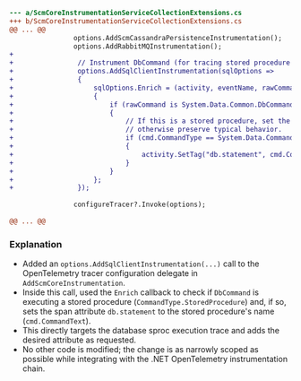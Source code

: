 ```diff
--- a/ScmCoreInstrumentationServiceCollectionExtensions.cs
+++ b/ScmCoreInstrumentationServiceCollectionExtensions.cs
@@ ... @@
 				options.AddScmCassandraPersistenceInstrumentation();
 				options.AddRabbitMQInstrumentation();
+
+                // Instrument DbCommand (for tracing stored procedure execution) to add db.statement attribute with sproc name.
+                options.AddSqlClientInstrumentation(sqlOptions =>
+                {
+                    sqlOptions.Enrich = (activity, eventName, rawCommand) =>
+                    {
+                        if (rawCommand is System.Data.Common.DbCommand cmd)
+                        {
+                            // If this is a stored procedure, set the db.statement to its name (cmd.CommandText),
+                            // otherwise preserve typical behavior.
+                            if (cmd.CommandType == System.Data.CommandType.StoredProcedure)
+                            {
+                                activity.SetTag("db.statement", cmd.CommandText);
+                            }
+                        }
+                    };
+                });
 
 				configureTracer?.Invoke(options);
 
@@ ... @@
```

### Explanation

- Added an `options.AddSqlClientInstrumentation(...)` call to the OpenTelemetry tracer configuration delegate in `AddScmCoreInstrumentation`.
- Inside this call, used the `Enrich` callback to check if `DbCommand` is executing a stored procedure (`CommandType.StoredProcedure`) and, if so, sets the span attribute `db.statement` to the stored procedure's name (`cmd.CommandText`).
- This directly targets the database sproc execution trace and adds the desired attribute as requested.  
- No other code is modified; the change is as narrowly scoped as possible while integrating with the .NET OpenTelemetry instrumentation chain.